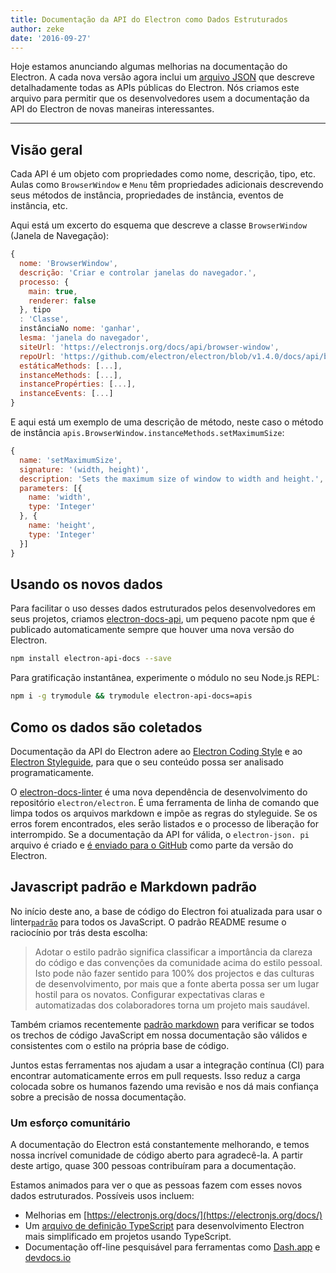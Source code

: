 ```yaml
---
title: Documentação da API do Electron como Dados Estruturados
author: zeke
date: '2016-09-27'
---
```


Hoje estamos anunciando algumas melhorias na documentação do Electron. A cada nova versão agora inclui um [arquivo JSON](https://github.com/electron/electron/releases/download/v1.4.1/electron-api.json) que descreve detalhadamente todas as APIs públicas do Electron. Nós criamos este arquivo para permitir que os desenvolvedores usem a documentação da API do Electron de novas maneiras interessantes.

---

## Visão geral

Cada API é um objeto com propriedades como nome, descrição, tipo, etc. Aulas como `BrowserWindow` e `Menu` têm propriedades adicionais descrevendo seus métodos de instância, propriedades de instância, eventos de instância, etc.

Aqui está um excerto do esquema que descreve a classe `BrowserWindow` (Janela de Navegação):

```js
{
  nome: 'BrowserWindow',
  descrição: 'Criar e controlar janelas do navegador.',
  processo: {
    main: true,
    renderer: false
  }, tipo
  : 'Classe',
  instânciaNo nome: 'ganhar',
  lesma: 'janela do navegador',
  siteUrl: 'https://electronjs.org/docs/api/browser-window',
  repoUrl: 'https://github.com/electron/electron/blob/v1.4.0/docs/api/browser-window.md',
  estáticaMethods: [...],
  instanceMethods: [...],
  instancePropérties: [...],
  instanceEvents: [...]
}
```

E aqui está um exemplo de uma descrição de método, neste caso o método de instância `apis.BrowserWindow.instanceMethods.setMaximumSize`:

```js
{
  name: 'setMaximumSize',
  signature: '(width, height)',
  description: 'Sets the maximum size of window to width and height.',
  parameters: [{
    name: 'width',
    type: 'Integer'
  }, {
    name: 'height',
    type: 'Integer'
  }]
}
```

## Usando os novos dados

Para facilitar o uso desses dados estruturados pelos desenvolvedores em seus projetos, criamos [electron-docs-api](https://www.npmjs.com/package/electron-api-docs), um pequeno pacote npm que é publicado automaticamente sempre que houver uma nova versão do Electron.

```sh
npm install electron-api-docs --save
```

Para gratificação instantânea, experimente o módulo no seu Node.js REPL:

```sh
npm i -g trymodule && trymodule electron-api-docs=apis
```

## Como os dados são coletados

Documentação da API do Electron adere ao [Electron Coding Style](https://github.com/electron/electron/blob/master/docs/development/coding-style.md) e ao [Electron Styleguide](https://github.com/electron/electron/blob/master/docs/styleguide.md#readme), para que o seu conteúdo possa ser analisado programaticamente.

O [electron-docs-linter](https://github.com/electron/electron-docs-linter) é uma nova dependência de desenvolvimento do repositório `electron/electron`. É uma ferramenta de linha de comando que limpa todos os arquivos markdown e impõe as regras do styleguide. Se os erros forem encontrados, eles serão listados e o processo de liberação for interrompido. Se a documentação da API for válida, o `electron-json. pi` arquivo é criado e [é enviado para o GitHub](https://github.com/electron/electron/releases/tag/v1.4.1) como parte da versão do Electron.

## Javascript padrão e Markdown padrão

No início deste ano, a base de código do Electron foi atualizada para usar o linter[`padrão`](http://standardjs.com/) para todos os JavaScript. O padrão README resume o raciocínio por trás desta escolha:

> Adotar o estilo padrão significa classificar a importância da clareza do código e das convenções da comunidade acima do estilo pessoal. Isto pode não fazer sentido para 100% dos projectos e das culturas de desenvolvimento, por mais que a fonte aberta possa ser um lugar hostil para os novatos. Configurar expectativas claras e automatizadas dos colaboradores torna um projeto mais saudável.

Também criamos recentemente [padrão markdown](https://github.com/zeke/standard-markdown) para verificar se todos os trechos de código JavaScript em nossa documentação são válidos e consistentes com o estilo na própria base de código.

Juntos estas ferramentas nos ajudam a usar a integração contínua (CI) para encontrar automaticamente erros em pull requests. Isso reduz a carga colocada sobre os humanos fazendo uma revisão e nos dá mais confiança sobre a precisão de nossa documentação.

### Um esforço comunitário

A documentação do Electron está constantemente melhorando, e temos nossa incrível comunidade de código aberto para agradecê-la. A partir deste artigo, quase 300 pessoas contribuíram para a documentação.

Estamos animados para ver o que as pessoas fazem com esses novos dados estruturados. Possíveis usos incluem:

- Melhorias em [https://electronjs.org/docs/](https://electronjs.org/docs/)
- Um [arquivo de definição TypeScript](https://github.com/electron/electron-docs-linter/blob/master/README.md#typescript-definitions) para desenvolvimento Electron mais simplificado em projetos usando TypeScript.
- Documentação off-line pesquisável para ferramentas como [Dash.app](https://kapeli.com/dash) e [devdocs.io](http://devdocs.io/)

